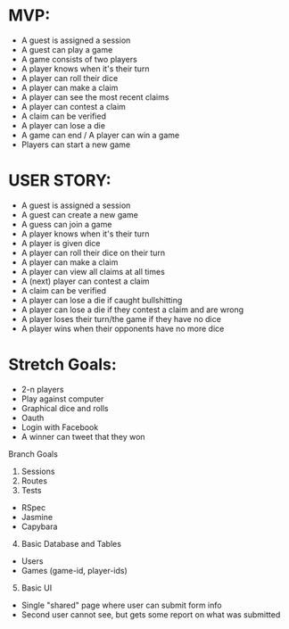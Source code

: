 # MVP:
* A guest is assigned a session
* A guest can play a game
* A game consists of two players
* A player knows when it's their turn
* A player can roll their dice
* A player can make a claim
* A player can see the most recent claims
* A player can contest a claim
* A claim can be verified
* A player can lose a die
* A game can end / A player can win a game
* Players can start a new game


# USER STORY:
* A guest is assigned a session
* A guest can create a new game
* A guess can join a game
* A player knows when it's their turn
* A player is given dice
* A player can roll their dice on their turn
* A player can make a claim
* A player can view all claims at all times
* A (next) player can contest a claim
* A claim can be verified
* A player can lose a die if caught bullshitting
* A player can lose a die if they contest a claim and are wrong
* A player loses their turn/the game if they have no dice
* A player wins when their opponents have no more dice

# Stretch Goals:
* 2-n players
* Play against computer
* Graphical dice and rolls
* Oauth
* Login with Facebook
* A winner can tweet that they won

Branch Goals
1. Sessions
2. Routes
3. Tests
  - RSpec
  - Jasmine
  - Capybara
4. Basic Database and Tables
  - Users
  - Games (game-id, player-ids)
5. Basic UI
  - Single "shared" page where user can submit form info
  - Second user cannot see, but gets some report on what was submitted
